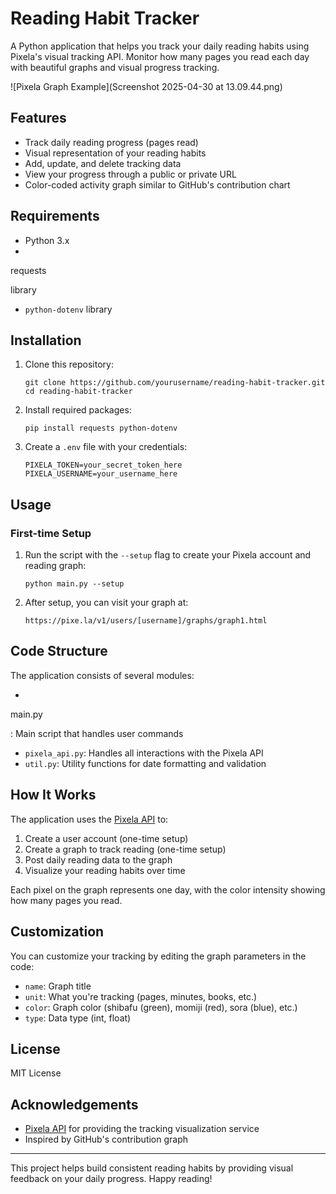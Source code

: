 # Reading Habit Tracker

A Python application that helps you track your daily reading habits using Pixela's visual tracking API. Monitor how many pages you read each day with beautiful graphs and visual progress tracking.

![Pixela Graph Example](Screenshot 2025-04-30 at 13.09.44.png)

## Features

- Track daily reading progress (pages read)
- Visual representation of your reading habits
- Add, update, and delete tracking data
- View your progress through a public or private URL
- Color-coded activity graph similar to GitHub's contribution chart

## Requirements

- Python 3.x
- 

requests

 library
- `python-dotenv` library

## Installation

1. Clone this repository:
   ```
   git clone https://github.com/yourusername/reading-habit-tracker.git
   cd reading-habit-tracker
   ```

2. Install required packages:
   ```
   pip install requests python-dotenv
   ```

3. Create a `.env` file with your credentials:
   ```
   PIXELA_TOKEN=your_secret_token_here
   PIXELA_USERNAME=your_username_here
   ```

## Usage

### First-time Setup

1. Run the script with the `--setup` flag to create your Pixela account and reading graph:
   ```
   python main.py --setup
   ```

2. After setup, you can visit your graph at:
   ```
   https://pixe.la/v1/users/[username]/graphs/graph1.html
   ```
   
## Code Structure

The application consists of several modules:

- 

main.py

: Main script that handles user commands
- `pixela_api.py`: Handles all interactions with the Pixela API
- `util.py`: Utility functions for date formatting and validation

## How It Works

The application uses the [Pixela API](https://pixe.la/v1) to:

1. Create a user account (one-time setup)
2. Create a graph to track reading (one-time setup)
3. Post daily reading data to the graph
4. Visualize your reading habits over time

Each pixel on the graph represents one day, with the color intensity showing how many pages you read.

## Customization

You can customize your tracking by editing the graph parameters in the code:

- `name`: Graph title
- `unit`: What you're tracking (pages, minutes, books, etc.)
- `color`: Graph color (shibafu (green), momiji (red), sora (blue), etc.)
- `type`: Data type (int, float)

## License

MIT License

## Acknowledgements

- [Pixela API](https://pixe.la/) for providing the tracking visualization service
- Inspired by GitHub's contribution graph

---

This project helps build consistent reading habits by providing visual feedback on your daily progress. Happy reading!
